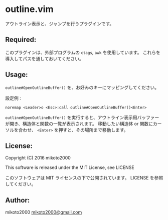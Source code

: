 outline.vim
===========

アウトライン表示と、ジャンプを行うプラグインです。

Required:
---------

このプラグインは、外部プログラムの ``ctags``, ``awk`` を使用しています。
これらを導入してパスを通しておいてください。


Usage:
------

`outline#OpenOutlineBuffer()` を、お好みのキーにマッピングしてください。

設定例 :

```vim
noremap <Leader>o <Esc>:call outline#OpenOutlineBuffer()<Enter>
```

`outline#OpenOutlineBuffer()` を実行すると、アウトライン表示用バッファーが開き、構造体と関数の一覧が表示されます。
移動したい構造体 or 関数にカーソルを合わせ、 ``<Enter>`` を押すと、その場所まで移動します。


License:
--------

Copyright (C) 2016 mikoto2000

This software is released under the MIT License, see LICENSE

このソフトウェアは MIT ライセンスの下で公開されています。 LICENSE を参照してください。


Author:
-------

mikoto2000 <mikoto2000@gmail.com>
